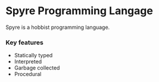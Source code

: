 <h1>Spyre Programming Langage</h1>
Spyre is a hobbist programming language.

<h3>Key features</h3>
<ul>
  <li>Statically typed</li>
  <li>Interpreted</li>
  <li>Garbage collected</li>
  <li>Procedural</li>
</ul>
